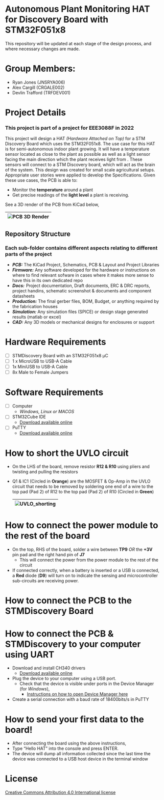# Autonomous Plant Monitoring HAT for Discovery Board with STM32F051x8
This repository will be updated at each stage of the design process, and where necessary changes are made.

# Group Members:
* Ryan Jones (JNSRYA006)
* Alex Cargill (CRGALE002)
* Devlin Trafford (TRFDEV001)

# Project Details
### This project is part of a project for EEE3088F in 2022
This project will design a HAT *(Hardware Attached on Top)* for a STM Discovery Board which uses the STM32F051x8. The use case for this HAT is for semi-autonomous indoor plant growing. It will have a temperature sensor located as close to the plant as possible as well as a light sensor facing the main direction which the plant receives light from . These sensors will connect to a STM Discovery board, which will act as the brain of the system. This design was created for small scale agricultural setups. Appropriate user stories were applied to develop the Specifications. Given these use cases, the PCB is able to:

* Monitor the **temperature** around a plant
* Get precise readings of the **light level** a plant is receiving. 

See a 3D render of the PCB from KiCad below,

| ![PCB 3D Render](https://drive.google.com/uc?export=view&id=1vFLCKB7eWqkeyiDxnHHAP8-URk1H63r5) |
| :----------------------------------------------------------: |

## Repository Structure
### Each sub-folder contains different aspects relating to different parts of the project
* ***PCB:*** The KiCad Project, Schematics, PCB & Layout and Project Libraries
* ***Firmware:*** Any software developed for the hardware or instructions on where to find relevant sofware in cases where it makes more sense to have this in its own dedicated repo
* ***Docs:***  Project documentation, Draft documents, ERC & DRC reports, project handins, schematic screenshot & documents and component datasheets
* ***Production:*** The final gerber files, BOM, Budget, or anything required by the fabrication houses
* ***Simulation:*** Any simulation files (SPICE) or design stage generated results (matlab or excel) 
* ***CAD:*** Any 3D models or mechanical designs for enclosures or support
# Hardware Requirements
 * [ ] STMDiscovery Board with an STM32F051x8 μC
 * [ ] 1 x MicroUSB to USB-A Cable
 * [ ] 1x MiniUSB to USB-A Cable
 * [ ] 8x Male to Female Jumpers

# Software Requirements

 - [ ] Computer 
	 - *Windows, Linux or MACOS*
 - [ ] STM32Cube IDE
	 - [Download available online](https://www.st.com/en/development-tools/stm32cubeide.html#get-software)
 - [ ] PuTTY
	 - [Download available online](https://www.chiark.greenend.org.uk/~sgtatham/putty/latest.html)

# How to short the UVLO circuit

- On the LHS of the board, remove resistor **R12 & R10** using pliers and twisting and pulling the resistors

- Q1 & IC1 (Circled in **Orange**) are the MOSFET & Op-Amp in the UVLO circuit that needs to be removed by soldering one end of a wire to the top pad (Pad 2) of R12 to the top pad (Pad 2) of R10 (Circled in **Green**)

  | ![UVLO_shorting](https://drive.google.com/uc?export=view&id=1TTRI7oMpemc6WSjku4dzoUAwxPi31Gw9) |
  | :----------------------------------------------------------: |

  

# How to connect the power module to the rest of the board

- On the top, RHS of the board, solder a wire between **TP9** *OR* the **+3V** pin pad and the right hand pin of **J7**
  - This will connect the power from the power module to the rest of the circuit
- If connected correctly, when a battery is inserted or a USB is connected, a **Red** diode (**D9**) will turn on to indicate the sensing and microcontroller sub-circuits are receiving power.

# How to connect the PCB to the STMDiscovery Board



# How to connect the PCB & STMDiscovery to your computer using UART

- Download and install CH340 drivers
  - [Download available online](https://learn.sparkfun.com/tutorials/how-to-install-ch340-drivers/all#drivers-if-you-need-them)
- Plug the device to your computer using a USB port. 
  - Check that the device is visible under ports in the Device Manager (for *Windows*), 
    - [Instructions on how to open Device Manager here](https://www.lifewire.com/how-to-open-device-manager-2626075)
- Create a serial connection with a baud rate of 18400bits/s in PuTTY

# How to send your first data to the board!

- After connecting the board using the above instructions,
- Type “Hello HAT” into the console and press ENTER.
- The device will dump all information collected since the last time the device was connected to a USB host device in the terminal window


# License
[Creative Commons Attribution 4.0 International license](https://choosealicense.com/licenses/cc-by-4.0/)